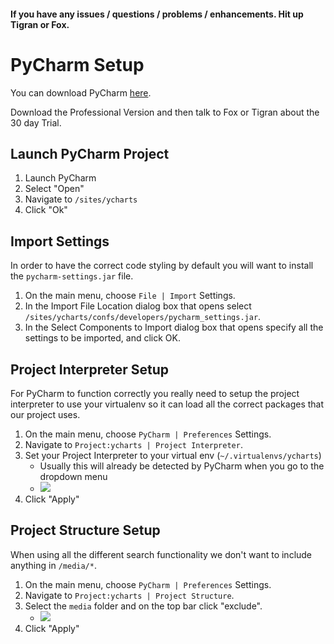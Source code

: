 #### If you have any issues / questions / problems / enhancements. Hit up Tigran or Fox.

# PyCharm Setup

You can download PyCharm [here](https://www.jetbrains.com/pycharm/).

Download the Professional Version and then talk to Fox or Tigran about the 30 day Trial.

## Launch PyCharm Project

1. Launch PyCharm
2. Select "Open" 
3. Navigate to `/sites/ycharts`
4. Click "Ok"

## Import Settings
In order to have the correct code styling by default you will want to install the `pycharm-settings.jar` file.

1. On the main menu, choose `File | Import` Settings.
2. In the Import File Location dialog box that opens select `/sites/ycharts/confs/developers/pycharm_settings.jar`.
3. In the Select Components to Import dialog box that opens specify all the settings to be imported, and click OK.

## Project Interpreter Setup
For PyCharm to function correctly you really need to setup the project interpreter to use your virtualenv so it can load all the correct packages that our project uses.

1. On the main menu, choose `PyCharm | Preferences` Settings.
2. Navigate to `Project:ycharts | Project Interpreter`.
3. Set your Project Interpreter to your virtual env (`~/.virtualenvs/ycharts`)
    * Usually this will already be detected by PyCharm when you go to the dropdown menu
    * ![](http://s1.postimg.org/m5evdzxgv/Screen_Shot_2015_12_22_at_5_33_18_PM.png)
4. Click "Apply"

## Project Structure Setup
When using all the different search functionality we don't want to include anything in `/media/*`.

1. On the main menu, choose `PyCharm | Preferences` Settings.
2. Navigate to `Project:ycharts | Project Structure`.
3. Select the `media` folder and on the top bar click "exclude".
    * ![](http://s8.postimg.org/v5q5wap51/Screen_Shot_2015_12_22_at_5_39_36_PM.png)
4. Click "Apply"